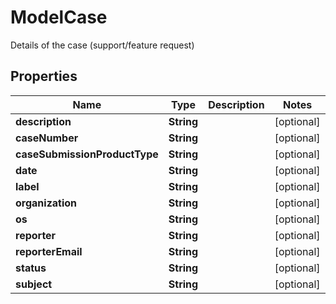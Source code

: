 

# ModelCase

Details of the case (support/feature request)

## Properties

| Name | Type | Description | Notes |
|------------ | ------------- | ------------- | -------------|
|**description** | **String** |  |  [optional] |
|**caseNumber** | **String** |  |  [optional] |
|**caseSubmissionProductType** | **String** |  |  [optional] |
|**date** | **String** |  |  [optional] |
|**label** | **String** |  |  [optional] |
|**organization** | **String** |  |  [optional] |
|**os** | **String** |  |  [optional] |
|**reporter** | **String** |  |  [optional] |
|**reporterEmail** | **String** |  |  [optional] |
|**status** | **String** |  |  [optional] |
|**subject** | **String** |  |  [optional] |



